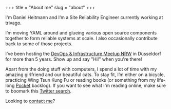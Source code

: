+++
title = "About me"
slug = "about"
+++

I'm Daniel Heitmann and I’m a Site Reliability Engineer currently working at trivago.

I’m moving YAML around and glueing various open source components together to form reliable systems at scale. I also occasionally contribute back to some of those projects.

I’ve been hosting the [DevOps & Infrastructure Meetup NRW](https://www.meetup.com/devops-duesseldorf/) in Düsseldorf for more than 5 years. Show up and say "Hi!" when you're there!

Apart from the doing stuff with computers, I spend a lot of time with my amazing girlfriend and our beautiful cats. To stay fit, I’m either on a bicycle, practicing Wing Tsun Kung Fu or reading books (or something from my life-long [Pocket](https://getpocket.com) backlog). If you want to see what I'm reading online, make sure to boomark this [Twitter search](https://twitter.com/search?q=from%3A%40dictvm%20%23justread&src=typed_query&f=live).

Looking to [contact me](/contact)?